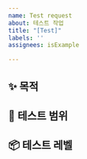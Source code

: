 ```yaml
---
name: Test request
about: 테스트 작업
title: "[Test]"
labels: ''
assignees: isExample

---
```


## ✨ 목적

## 🔨 테스트 범위

## 📦️ 테스트 레벨
